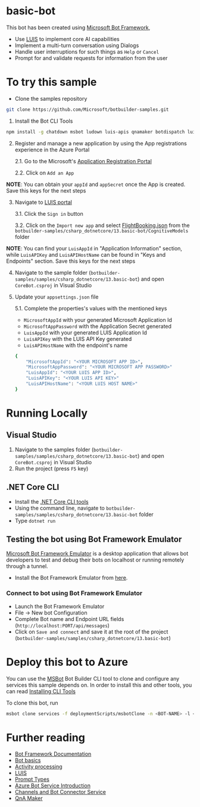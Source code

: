 # basic-bot
This bot has been created using [Microsoft Bot Framework](https://dev.botframework.com),
- Use [LUIS](https://www.luis.ai) to implement core AI capabilities
- Implement a multi-turn conversation using Dialogs
- Handle user interruptions for such things as `Help` or `Cancel`
- Prompt for and validate requests for information from the user

# To try this sample
- Clone the samples repository
```bash
git clone https://github.com/Microsoft/botbuilder-samples.git
```
1. Install the Bot CLI Tools
```bash
npm install -g chatdown msbot ludown luis-apis qnamaker botdispatch luisgen
```

2. Register and manage a new application by using the App registrations experience in the Azure Portal

    2.1. Go to the Microsoft's [Application Registration Portal](https://apps.dev.microsoft.com/)

    2.2. Click on `Add an App`

**NOTE**: You can obtain your `appId` and `appSecret` once the App is created. Save this keys for the next steps

3. Navigate to [LUIS portal](https://www.luis.ai)

    3.1. Click the `Sign in` button

    3.2. Click on the `Import new app` and select [FlightBooking.json](FlightBooking.json) from the `botbuilder-samples/csharp_dotnetcore/13.basic-bot/CognitiveModels` folder

**NOTE**: You can find your `LuisAppId` in "Application Information" section, while `LuisAPIKey` and `LuisAPIHostName` can be found in "Keys and Endpoints" section. Save this keys for the next steps

4. Navigate to the sample folder (`botbuilder-samples/samples/csharp_dotnetcore/13.basic-bot`) and open `CoreBot.csproj` in Visual Studio

5. Update your `appsettings.json` file

    5.1. Complete the properties's values with the mentioned keys

    - `MicrosoftAppId` with your generated Microsoft Application Id
    - `MicrosoftAppPassword` with the Application Secret generated
    - `LuisAppId` with your generated LUIS Application Id
    - `LuisAPIKey` with the LUIS API Key generated
    - `LuisAPIHostName` with the endpoint's name

    ```bash
    {
        "MicrosoftAppId": "<YOUR MICROSOFT APP ID>",
        "MicrosoftAppPassword": "<YOUR MICROSOFT APP PASSWORD>"
        "LuisAppId": "<YOUR LUIS APP ID>",
        "LuisAPIKey": "<YOUR LUIS API KEY>"
        "LuisAPIHostName": "<YOUR LUIS HOST NAME>"
    }
    ```
# Running Locally

## Visual Studio
1. Navigate to the samples folder (`botbuilder-samples/samples/csharp_dotnetcore/13.basic-bot`) and open `CoreBot.csproj` in Visual Studio
2. Run the project (press `F5` key)

## .NET Core CLI
- Install the [.NET Core CLI tools](https://docs.microsoft.com/en-us/dotnet/core/tools/?tabs=netcore2x)
- Using the command line, navigate to `botbuilder-samples/samples/csharp_dotnetcore/13.basic-bot` folder
- Type `dotnet run`

## Testing the bot using Bot Framework Emulator
[Microsoft Bot Framework Emulator](https://aka.ms/botframework-emulator) is a desktop application that allows bot developers to test and debug
their bots on localhost or running remotely through a tunnel.
- Install the Bot Framework Emulator from [here](https://aka.ms/botframework-emulator).
### Connect to bot using Bot Framework Emulator
- Launch the Bot Framework Emulator
- File -> New bot Configuration
- Complete Bot name and Endpoint URL fields (`http://localhost:PORT/api/messages`) 
- Click on `Save and connect` and save it at the root of the project (`botbuilder-samples/samples/csharp_dotnetcore/13.basic-bot`)

# Deploy this bot to Azure
You can use the [MSBot](https://github.com/microsoft/botbuilder-tools) Bot Builder CLI tool to clone and configure any services this sample depends on. In order to install this and other tools, you can read [Installing CLI Tools](../../../Installing_CLI_tools.md)

To clone this bot, run

```bash
msbot clone services -f deploymentScripts/msbotClone -n <BOT-NAME> -l <Azure-location> --subscriptionId <Azure-subscription-id>
```
# Further reading
- [Bot Framework Documentation](https://docs.botframework.com)
- [Bot basics](https://docs.microsoft.com/en-us/azure/bot-service/bot-builder-basics?view=azure-bot-service-4.0)
- [Activity processing](https://docs.microsoft.com/en-us/azure/bot-service/bot-builder-concept-activity-processing?view=azure-bot-service-4.0)
- [LUIS](https://www.luis.ai)
- [Prompt Types](https://docs.microsoft.com/en-us/azure/bot-service/bot-builder-prompts?view=azure-bot-service-4.0&tabs=javascript)
- [Azure Bot Service Introduction](https://docs.microsoft.com/en-us/azure/bot-service/bot-service-overview-introduction?view=azure-bot-service-4.0)
- [Channels and Bot Connector Service](https://docs.microsoft.com/en-us/azure/bot-service/bot-concepts?view=azure-bot-service-4.0)
- [QnA Maker](https://qnamaker.ai)